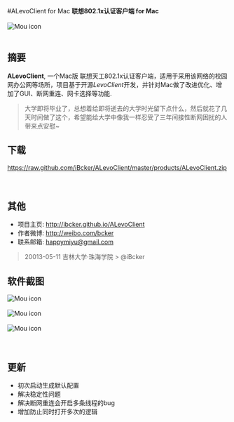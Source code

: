 #ALevoClient for Mac
**联想802.1x认证客户端 for Mac**
<br/>
<br/>
![Mou icon](https://raw.github.com/iBcker/ALevoClient/master/products/icon.png)
<br/>
<br/>
## 摘要

**ALevoClient**, 一个Mac版 联想天工802.1x认证客户端，适用于采用该网络的校园网办公网等场所，项目基于开源*LevoClient*开发，并针对Mac做了改进优化、增加了GUI、断网重连、网卡选择等功能.

> 大学即将毕业了，总想着给即将逝去的大学时光留下点什么，然后就花了几天时间做了这个，希望能给大学中像我一样忍受了三年间接性断网困扰的人带来点安慰~


## 下载
<https://raw.github.com/iBcker/ALevoClient/master/products/ALevoClient.zip> 
<br/>
<br/>
<br/>
## 其他
- 项目主页: <http://ibcker.github.io/ALevoClient>
- 作者微博: <http://weibo.com/bcker>
- 联系邮箱: <happymiyu@gmail.com>

>20013-05-11 吉林大学·珠海学院 &gt; @iBcker

## 软件截图

![Mou icon](https://raw.github.com/iBcker/ALevoClient/master/products/snapshot2.png)
<br/>
<br/>
![Mou icon](https://raw.github.com/iBcker/ALevoClient/master/products/snapshot1.png)
<br/>
<br/>
![Mou icon](https://raw.github.com/iBcker/ALevoClient/master/products/snapshot3.png)
<br/>
<br/>
<br/>
## 更新
- 初次启动生成默认配置
- 解决稳定性问题
- 解决断网重连会开启多条线程的bug
- 增加防止同时打开多次的逻辑